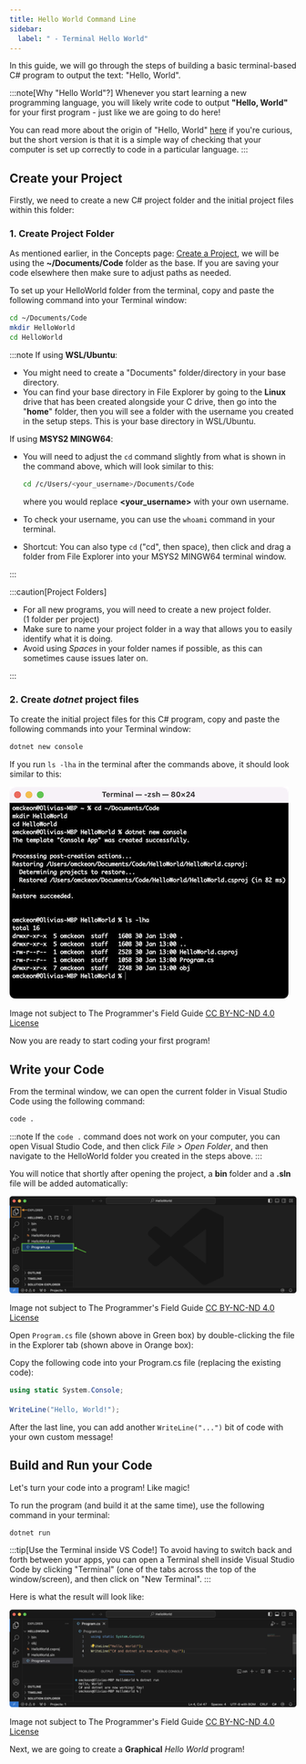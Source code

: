 ```yaml
---
title: Hello World Command Line
sidebar:
  label: " - Terminal Hello World"
---
```


In this guide, we will go through the steps of building a basic terminal-based C# program to output the text: "Hello, World".

:::note[Why "Hello World"?]
Whenever you start learning a new programming language, you will likely write code to output **"Hello, World"** for your first program - just like we are going to do here!

You can read more about the origin of "Hello, World" [here](https://en.wikipedia.org/wiki/%22Hello,_World!%22_program) if you're curious, but the short version is that it is a simple way of checking that your computer is set up correctly to code in a particular language.
:::

## Create your Project

Firstly, we need to create a new C# project folder and the initial project files within this folder:

### 1. Create Project Folder

As mentioned earlier, in the Concepts page: [Create a Project](/book/part-0-getting-started/3-building-programs/2-trailside/01-create-project), we will be using the **~/Documents/Code** folder as the base. If you are saving your code elsewhere then make sure to adjust paths as needed.

To set up your HelloWorld folder from the terminal, copy and paste the following command into your Terminal window:

```zsh
cd ~/Documents/Code
mkdir HelloWorld
cd HelloWorld
```

:::note
If using **WSL/Ubuntu**:

- You might need to create a "Documents" folder/directory in your base directory.
- You can find your base directory in File Explorer by going to the **Linux** drive that has been created alongside your C drive, then go into the "**home**" folder, then you will see a folder with the username you created in the setup steps. This is your base directory in WSL/Ubuntu.
    <!-- TODO: may need to include image showing this (and double check these steps -->

If using **MSYS2 MINGW64**:

- You will need to adjust the `cd` command slightly from what is shown in the command above, which will look similar to this:

    ```bash
    cd /c/Users/<your_username>/Documents/Code
    ```

    where you would replace **<your_username>** with your own username.
- To check your username, you can use the `whoami` command in your terminal.
- Shortcut: You can also type `cd` ("cd", then space), then click and drag a folder from File Explorer into your MSYS2 MINGW64 terminal window.

:::

:::caution[Project Folders]

- For all new programs, you will need to create a new project folder.  
  (1 folder per project)
- Make sure to name your project folder in a way that allows you to easily identify what it is doing.
- Avoid using *Spaces* in your folder names if possible, as this can sometimes cause issues later on.

:::

### 2. Create *dotnet* project files

To create the initial project files for this C# program, copy and paste the following commands into your Terminal window:

```bash
dotnet new console
```

If you run `ls -lha` in the terminal after the commands above, it should look similar to this:

![A terminal window showing the above commands being used.](./images/hello-world-cli-set-up.png)
<div class="caption">Image not subject to The Programmer's Field Guide <a href="https://creativecommons.org/licenses/by-nc-nd/4.0/">CC BY-NC-ND 4.0 License</a></div>

Now you are ready to start coding your first program!

## Write your Code

From the terminal window, we can open the current folder in Visual Studio Code using the following command:

```bash
code .
```

:::note
If the `code .` command does not work on your computer, you can open Visual Studio Code, and then click *File > Open Folder*, and then navigate to the HelloWorld folder you created in the steps above.
:::

You will notice that shortly after opening the project, a **bin** folder and a **.sln** file will be added automatically:

![A VS Code window showing the files in the Explorer tab.](./images/vscode-explorer-program-file.png)
<div class="caption">Image not subject to The Programmer's Field Guide <a href="https://creativecommons.org/licenses/by-nc-nd/4.0/">CC BY-NC-ND 4.0 License</a></div>

Open `Program.cs` file (shown above in Green box) by double-clicking the file in the Explorer tab (shown above in Orange box):

Copy the following code into your Program.cs file (replacing the existing code):

```cs
using static System.Console;

WriteLine("Hello, World!");
```

After the last line, you can add another `WriteLine("...")` bit of code with your own custom message!

## Build and Run your Code

Let's turn your code into a program! Like magic!

To run the program (and build it at the same time), use the following command in your terminal:

```bash
dotnet run
```

:::tip[Use the Terminal inside VS Code!]
To avoid having to switch back and forth between your apps, you can open a Terminal shell inside Visual Studio Code by clicking "Terminal" (one of the tabs across the top of the window/screen), and then click on "New Terminal".
:::

Here is what the result will look like:

![A VS Code window showing the program being run in the terminal.](./images/vscode-cli-hello-world-output.png)
<div class="caption">Image not subject to The Programmer's Field Guide <a href="https://creativecommons.org/licenses/by-nc-nd/4.0/">CC BY-NC-ND 4.0 License</a></div>

Next, we are going to create a **Graphical** *Hello World* program!
